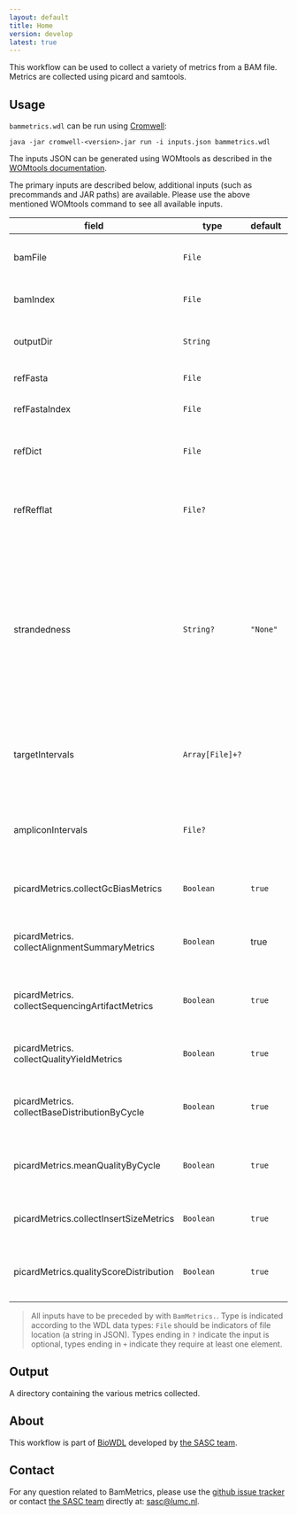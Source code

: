 ```yaml
---
layout: default
title: Home
version: develop
latest: true
---
```


This workflow can be used to collect a variety of metrics from a BAM file.
Metrics are collected using picard and samtools.

## Usage
`bammetrics.wdl` can be run using
[Cromwell](http://cromwell.readthedocs.io/en/stable/):

```
java -jar cromwell-<version>.jar run -i inputs.json bammetrics.wdl
```

The inputs JSON can be generated using WOMtools as described in the [WOMtools
documentation](http://cromwell.readthedocs.io/en/stable/WOMtool/).

The primary inputs are described below, additional inputs (such as precommands
and JAR paths) are available. Please use the above mentioned WOMtools command
to see all available inputs.

| field | type | default | |
|-|-|-|-|
| bamFile | `File` | | The BAM file for which metrics will be collected. |
| bamIndex | `File` | | The index if the input BAM file. |
| outputDir | `String` | | The directory in which the output will be placed. |
| refFasta | `File` | | The reference fasta file. |
| refFastaIndex | `File` | | Index for the reference fasta. |
| refDict | `File` | | The dict file for the reference Fasta. |
| refRefflat | `File?` | | A reference refRefflat file. If this is given RNA-seq metrics will be collected. |
| strandedness | `String?` | `"None"` | The strandedness of RNA-seq data. Only used when refRefflat is defined. Must be one of: "FR" (forward-reverse), "RF" (reverse-forward) or "None" (unstranded). |
| targetIntervals | `Array[File]+?` | | A list of targets intervals. If this is defined targeted PCR metrics will be collected. |
| ampliconIntervals | `File?` | | A list of amplicon intervals, required when targetIntervals is given. |
| picardMetrics.collectGcBiasMetrics | `Boolean` | `true` | Whether or not to collect GC-bias metrics. |
| picardMetrics.<br />collectAlignmentSummaryMetrics | `Boolean` | true | Whether or not to collect alignment summary metrics. |
| picardMetrics.<br />collectSequencingArtifactMetrics | `Boolean` | `true` | Whether or not to collect sequencing artifact metrics. |
| picardMetrics.<br />collectQualityYieldMetrics | `Boolean` | `true` | Whether or not to collect quality yield metrics. |
| picardMetrics.<br />collectBaseDistributionByCycle | `Boolean` | `true` | Whether or not to collect base distribution by cycle metrics. |
| picardMetrics.meanQualityByCycle | `Boolean` | `true` | Whether or not to collect mean quality by cycle metrics. |
| picardMetrics.collectInsertSizeMetrics | `Boolean` | `true` | Whether or not to collect insert-size metrics. |
| picardMetrics.qualityScoreDistribution | `Boolean` | `true` | Whether or not to collect quality score distribution metrics. |

>All inputs have to be preceded by with `BamMetrics.`.
Type is indicated according to the WDL data types: `File` should be indicators
of file location (a string in JSON). Types ending in `?` indicate the input is
optional, types ending in `+` indicate they require at least one element.

## Output
A directory containing the various metrics collected.

## About
This workflow is part of [BioWDL](https://biowdl.github.io/)
developed by [the SASC team](http://sasc.lumc.nl/).

## Contact
<p>
  <!-- Obscure e-mail address for spammers -->
For any question related to BamMetrics, please use the
<a href='https://github.com/biowdl/bammetrics/issues'>github issue tracker</a>
or contact
 <a href='http://sasc.lumc.nl/'>the SASC team</a> directly at: <a href='&#109;&#97;&#105;&#108;&#116;&#111;&#58;&#115;&#97;&#115;&#99;&#64;&#108;&#117;&#109;&#99;&#46;&#110;&#108;'>
&#115;&#97;&#115;&#99;&#64;&#108;&#117;&#109;&#99;&#46;&#110;&#108;</a>.
</p>
